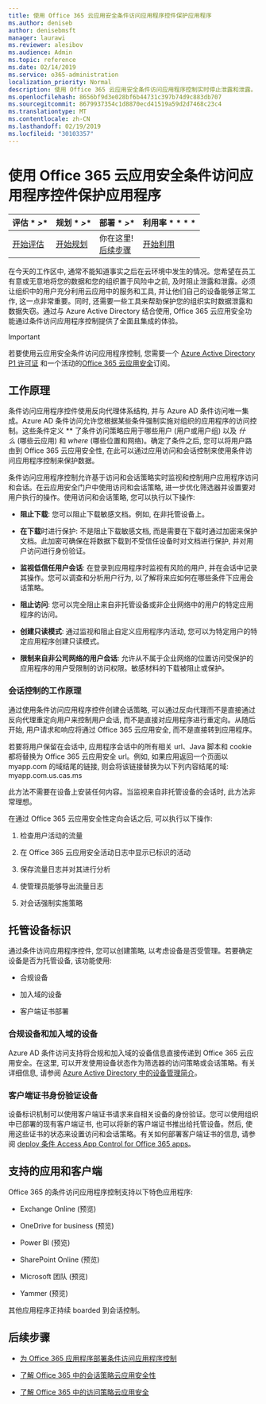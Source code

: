 ```yaml
---
title: 使用 Office 365 云应用安全条件访问应用程序控件保护应用程序
ms.author: deniseb
author: denisebmsft
manager: laurawi
ms.reviewer: alesibov
ms.audience: Admin
ms.topic: reference
ms.date: 02/14/2019
ms.service: o365-administration
localization_priority: Normal
description: 使用 Office 365 云应用安全条件访问应用程序控制实时停止泄露和泄露。
ms.openlocfilehash: 8656bf9d3e028bf6b44731c397b74d9c883db707
ms.sourcegitcommit: 8679937354c1d8870ecd41519a59d2d7468c23c4
ms.translationtype: MT
ms.contentlocale: zh-CN
ms.lasthandoff: 02/19/2019
ms.locfileid: "30103357"
---
```

# <a name="protect-apps-with-office-365-cloud-app-security-conditional-access-app-control"></a>使用 Office 365 云应用安全条件访问应用程序控件保护应用程序

|评估 * *\>**|规划 * *\>**|部署 * *\>**|利用率 * * * *|
|:-----|:-----|:-----|:-----|
|[开始评估](office-365-cas-overview.md) <br/> |[开始规划](get-ready-for-office-365-cas.md) <br/> |你在这里!  <br/> [后续步骤](ocas-deploy-conditional-access-app-control.md) <br/> |[开始利用](utilization-activities-for-ocas.md) <br/> |

在今天的工作区中, 通常不能知道事实之后在云环境中发生的情况。您希望在员工有意或无意地将您的数据和您的组织置于风险中之前, 及时阻止泄露和泄露。必须让组织中的用户充分利用云应用中的服务和工具, 并让他们自己的设备能够正常工作, 这一点非常重要。同时, 还需要一些工具来帮助保护您的组织实时数据泄露和数据失窃。通过与 Azure Active Directory 结合使用, Office 365 云应用安全功能通过条件访问应用程序控制提供了全面且集成的体验。

> [!IMPORTANT]
> 若要使用云应用安全条件访问应用程序控制, 您需要一个 [Azure Active Directory P1 许可证](https://azure.microsoft.com/pricing/details/active-directory/) 和一个活动的[Office 365 云应用安全](office-365-cas-overview.md)订阅。

## <a name="how-it-works"></a>工作原理

条件访问应用程序控件使用反向代理体系结构, 并与 Azure AD 条件访问唯一集成。Azure AD 条件访问允许您根据某些条件强制实施对组织的应用程序的访问控制。这些条件定义 ** 了条件访问策略应用于哪些用户 (用户或用户组) 以及 *什么* (哪些云应用) 和 *where* (哪些位置和网络)。确定了条件之后, 您可以将用户路由到 Office 365 云应用安全性, 在此可以通过应用访问和会话控制来使用条件访问应用程序控制来保护数据。

条件访问应用程序控制允许基于访问和会话策略实时监视和控制用户应用程序访问和会话。在云应用安全门户中使用访问和会话策略, 进一步优化筛选器并设置要对用户执行的操作。使用访问和会话策略, 您可以执行以下操作:

- **阻止下载**: 您可以阻止下载敏感文档。例如, 在非托管设备上。

- **在下载**时进行保护: 不是阻止下载敏感文档, 而是需要在下载时通过加密来保护文档。此加密可确保在将数据下载到不受信任设备时对文档进行保护, 并对用户访问进行身份验证。

- **监视低信任用户会话**: 在登录到应用程序时监视有风险的用户, 并在会话中记录其操作。您可以调查和分析用户行为, 以了解将来应如何在哪些条件下应用会话策略。

- **阻止访问**: 您可以完全阻止来自非托管设备或非企业网络中的用户的特定应用程序的访问。

- **创建只读模式**: 通过监视和阻止自定义应用程序内活动, 您可以为特定用户的特定应用程序创建只读模式。

- **限制来自非公司网络的用户会话**: 允许从不属于企业网络的位置访问受保护的应用程序的用户受限制的访问权限。敏感材料的下载被阻止或保护。

### <a name="how-session-control-works"></a>会话控制的工作原理

通过使用条件访问应用程序控件创建会话策略, 可以通过反向代理而不是直接通过反向代理重定向用户来控制用户会话, 而不是直接对应用程序进行重定向。从随后开始, 用户请求和响应将通过 Office 365 云应用安全, 而不是直接转到应用程序。

若要将用户保留在会话中, 应用程序会话中的所有相关 url、Java 脚本和 cookie 都将替换为 Office 365 云应用安全 url。例如, 如果应用返回一个页面以 myapp.com 的域结尾的链接, 则会将该链接替换为以下列内容结尾的域: myapp.com.us.cas.ms

此方法不需要在设备上安装任何内容。当监视来自非托管设备的会话时, 此方法非常理想。

在通过 Office 365 云应用安全性定向会话之后, 可以执行以下操作:

1. 检查用户活动的流量

2. 在 Office 365 云应用安全活动日志中显示已标识的活动

3. 保存流量日志并对其进行分析

4. 使管理员能够导出流量日志

5. 对会话强制实施策略

## <a name="managed-device-identification"></a>托管设备标识

通过条件访问应用程序控件, 您可以创建策略, 以考虑设备是否受管理。若要确定设备是否为托管设备, 该功能使用:

- 合规设备

- 加入域的设备

- 客户端证书部署

### <a name="compliant-and-domain-joined-devices"></a>合规设备和加入域的设备

Azure AD 条件访问支持将合规和加入域的设备信息直接传递到 Office 365 云应用安全。在这里, 可以开发使用设备状态作为筛选器的访问策略或会话策略。有关详细信息, 请参阅 [Azure Active Directory 中的设备管理简介](https://docs.microsoft.com/azure/active-directory/device-management-introduction)。

### <a name="client-certificate-authenticated-devices"></a>客户端证书身份验证设备

设备标识机制可以使用客户端证书请求来自相关设备的身份验证。您可以使用组织中已部署的现有客户端证书, 也可以将新的客户端证书推出给托管设备。然后, 使用这些证书的状态来设置访问和会话策略。有关如何部署客户端证书的信息, 请参阅 [deploy 条件 Access App Control for Office 365 apps](ocas-deploy-conditional-access-app-control.md)。

## <a name="supported-apps-and-clients"></a>支持的应用和客户端

Office 365 的条件访问应用程序控制支持以下特色应用程序:

- Exchange Online (预览)

- OneDrive for business (预览)

- Power BI (预览)

- SharePoint Online (预览)

- Microsoft 团队 (预览)

- Yammer (预览)

其他应用程序正持续 boarded 到会话控制。

## <a name="next-steps"></a>后续步骤

- [为 Office 365 应用程序部署条件访问应用程序控制](ocas-deploy-conditional-access-app-control.md)

- [了解 Office 365 中的会话策略云应用安全性](ocas-session-policies.md)

- [了解 Office 365 中的访问策略云应用安全](ocas-access-policies.md) 